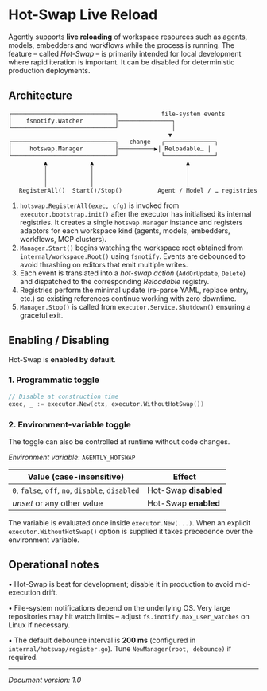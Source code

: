 # Hot-Swap Live Reload

Agently supports **live reloading** of workspace resources such as agents,
models, embedders and workflows while the process is running.  The feature –
called *Hot-Swap* – is primarily intended for local development where rapid
iteration is important.  It can be disabled for deterministic production
deployments.

## Architecture

```
┌─────────────────────────────┐            file-system events
│    fsnotify.Watcher         │───────────────┐
└─────────────────────────────┘               │
                                             ▼
┌─────────────────────────────┐   change   ┌──────────────┐
│     hotswap.Manager         │──────────▶│ Reloadable… │
└─────────────────────────────┘            └──────────────┘
          ▲            ▲                          ▲
          │            │                          │
          │            │                          │
          │            │                          │
   RegisterAll()  Start()/Stop()          Agent / Model / … registries

```

1. `hotswap.RegisterAll(exec, cfg)` is invoked from
   `executor.bootstrap.init()` after the executor has initialised its internal
   registries.  It creates a single `hotswap.Manager` instance and registers
   adaptors for each workspace kind (agents, models, embedders, workflows, MCP
   clusters).
2. `Manager.Start()` begins watching the workspace root obtained from
   `internal/workspace.Root()` using `fsnotify`.  Events are debounced to avoid
   thrashing on editors that emit multiple writes.
3. Each event is translated into a *hot-swap action* (`AddOrUpdate`, `Delete`)
   and dispatched to the corresponding *Reloadable* registry.
4. Registries perform the minimal update (re-parse YAML, replace entry, etc.)
   so existing references continue working with zero downtime.
5. `Manager.Stop()` is called from `executor.Service.Shutdown()` ensuring a
   graceful exit.

## Enabling / Disabling

Hot-Swap is **enabled by default**.

### 1. Programmatic toggle

```go
// Disable at construction time
exec, _ := executor.New(ctx, executor.WithoutHotSwap())
```

### 2. Environment-variable toggle

The toggle can also be controlled at runtime without code changes.

*Environment variable*: `AGENTLY_HOTSWAP`

| Value (case-insensitive) | Effect                   |
|--------------------------|--------------------------|
| `0`, `false`, `off`, `no`, `disable`, `disabled` | Hot-Swap **disabled** |
| *unset* or any other value | Hot-Swap **enabled** |

The variable is evaluated once inside `executor.New(...)`.  When an explicit
`executor.WithoutHotSwap()` option is supplied it takes precedence over the
environment variable.

## Operational notes

• Hot-Swap is best for development; disable it in production to avoid
  mid-execution drift.

• File-system notifications depend on the underlying OS.  Very large
  repositories may hit watch limits – adjust `fs.inotify.max_user_watches` on
  Linux if necessary.

• The default debounce interval is **200 ms** (configured in
  `internal/hotswap/register.go`).  Tune `NewManager(root, debounce)` if
  required.

---

_Document version: 1.0_
